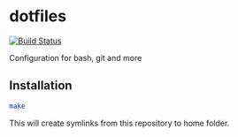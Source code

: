 # dotfiles

[![Build Status](https://travis-ci.org/adeesent/dotfiles.svg?branch=master)](https://travis-ci.org/adeesent/dotfiles)

Configuration for bash, git and more

## Installation

```bash
make
```
This will create symlinks from this repository to home folder.
